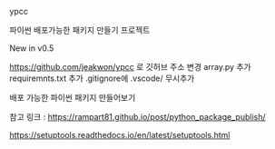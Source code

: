 ypcc

파이썬 배포가능한 패키지 만들기 프로젝트

New in v0.5

https://github.com/jeakwon/ypcc 로 깃허브 주소 변경 array.py 추가 requiremnts.txt 추가 .gitignore에 .vscode/ 무시추가

배포 가능한 파이썬 패키지 만들어보기

참고 링크 :
https://rampart81.github.io/post/python_package_publish/

https://setuptools.readthedocs.io/en/latest/setuptools.html
